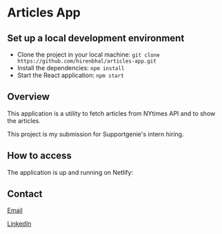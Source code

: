 # Articles App
 

## Set up a local development environment

- Clone the project in your local machine: `git clone https://github.com/hirenbhal/articles-app.git`
- Install the dependencies: `npm install`
- Start the React application: `npm start`

## Overview

This application is a utility to fetch articles from NYtimes API and to show the articles.

This project is my submission for Supportgenie's intern hiring.

## How to access

The application is up and running on Netlify: 

## Contact

[Email](iamhiren5@gmail.com)

[LinkedIn](https://www.linkedin.com/in/hiren-bhal-7658a4199/) 

